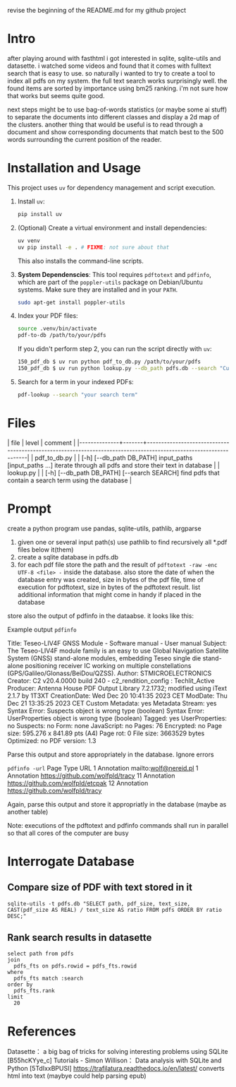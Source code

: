 revise the beginning of the README.md for my github project

# Intro

after playing around with fasthtml i got interested in sqlite,
sqlite-utils and datasette. i watched some videos and found that it
comes with fulltext search that is easy to use. so naturally i wanted
to try to create a tool to index all pdfs on my system. the full text
search works surprisingly well. the found items are sorted by
importance using bm25 ranking. i'm not sure how that works but seems
quite good.

next steps might be to use bag-of-words statistics (or maybe some ai
stuff) to separate the documents into different classes and display a
2d map of the clusters.  another thing that would be useful is to read
through a document and show corresponding documents that match best to
the 500 words surrounding the current position of the reader.

# Installation and Usage

This project uses `uv` for dependency management and script execution.

1.  Install `uv`:
    ```bash
    pip install uv
    ```

2.  (Optional) Create a virtual environment and install dependencies:
    ```bash
    uv venv
    uv pip install -e . # FIXME: not sure about that
    ```
    This also installs the command-line scripts.

3.  **System Dependenscies**: This tool requires `pdftotext` and `pdfinfo`, which are part of the `poppler-utils` package on Debian/Ubuntu systems. Make sure they are installed and in your `PATH`.
    ```bash
    sudo apt-get install poppler-utils
    ```

4.  Index your PDF files:
    ```bash
    source .venv/bin/activate
    pdf-to-db /path/to/your/pdfs
    ```
    If you didn't perform step 2, you can run the script directly with `uv`:
    ```bash
    150_pdf_db $ uv run python pdf_to_db.py /path/to/your/pdfs
    150_pdf_db $ uv run python lookup.py --db_path pdfs.db --search "Cuda"
    ```

5.  Search for a term in your indexed PDFs:
    ```bash
    pdf-lookup --search "your search term"
    ```

# Files


| file         | level | comment                                                                                                          |
|--------------+-------+------------------------------------------------------------------------------------------------------------------|
| pdf_to_db.py |       | [-h] [--db_path DB_PATH] input_paths [input_paths ...] iterate through all pdfs and store their text in database |
| lookup.py    |       | [-h] [--db_path DB_PATH] [--search SEARCH] find pdfs that contain a search term using the database               |

# Prompt

create a python program use pandas, sqlite-utils, pathlib, argparse

1. given one or several input path(s) use pathlib to find recursively all *.pdf files below it(them)
2. create a sqlite database in pdfs.db
3. for each pdf file store the path and the result of `pdftotext -raw -enc UTF-8 <file> -` inside the database. also store the date of when the database entry was created, size in bytes of the pdf file, time of execution for pdftotext, size in bytes of the pdftotext result. list additional information that might come in handy if placed in the database

store also the output of pdfinfo in the dataabse. it looks like this:


Example output
`pdfinfo`

Title:           Teseo-LIV4F GNSS Module - Software manual - User manual
Subject:         The Teseo-LIV4F module family is an easy to use Global Navigation Satellite System (GNSS) stand-alone modules, embedding Teseo single die stand-alone positioning receiver IC working on multiple constellations (GPS/Galileo/Glonass/BeiDou/QZSS).
Author:          STMICROELECTRONICS
Creator:         C2 v20.4.0000 build 240 - c2_rendition_config : Techlit_Active
Producer:        Antenna House PDF Output Library 7.2.1732; modified using iText 2.1.7 by 1T3XT
CreationDate:    Wed Dec 20 10:41:35 2023 CET
ModDate:         Thu Dec 21 13:35:25 2023 CET
Custom Metadata: yes
Metadata Stream: yes
Syntax Error: Suspects object is wrong type (boolean)
Syntax Error: UserProperties object is wrong type (boolean)
Tagged:          yes
UserProperties:  no
Suspects:        no
Form:            none
JavaScript:      no
Pages:           76
Encrypted:       no
Page size:       595.276 x 841.89 pts (A4)
Page rot:        0
File size:       3663529 bytes
Optimized:       no
PDF version:     1.3

Parse this output and store appropriately in the database. Ignore errors


`pdfinfo -url`
Page  Type          URL
   1  Annotation    mailto:wolf@nereid.pl
   1  Annotation    https://github.com/wolfpld/tracy
  11  Annotation    https://github.com/wolfpld/etcpak
  12  Annotation    https://github.com/wolfpld/tracy

Again, parse this output and store it appropriatly in the database (maybe as another table)

Note: executions of the pdftotext and pdfinfo commands shall run in parallel so that all cores of the computer are busy

# Interrogate Database

## Compare size of PDF with text stored in it

```
sqlite-utils -t pdfs.db "SELECT path, pdf_size, text_size, CAST(pdf_size AS REAL) / text_size AS ratio FROM pdfs ORDER BY ratio DESC;"
```
## Rank search results in datasette

```
select path from pdfs
join  
  pdfs_fts on pdfs.rowid = pdfs_fts.rowid
where
  pdfs_fts match :search
order by
  pdfs_fts.rank
limit 
  20
```


# References

Datasette： a big bag of tricks for solving interesting problems using SQLite [B55hcKYye_c]
Tutorials - Simon Willison： Data analysis with SQLite and Python [5TdIxxBPUSI]
https://trafilatura.readthedocs.io/en/latest/ converts html into text (maybye could help parsing epub) 
